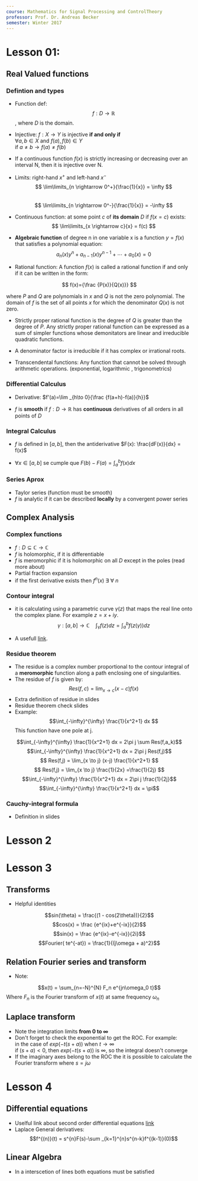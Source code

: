```yaml
---
course: Mathematics for Signal Processing and ControlTheory
professor: Prof. Dr. Andreas Becker
semester: Winter 2017
---
```


# Lesson 01:
## Real Valued functions
### Defintion and types
* Function def:  $$ f: D \rightarrow \mathbb{R} $$, where $D$ is the domain. 
* Injective: $f: X \rightarrow Y$ is injective **if and only if**  
$\forall a,b \in X$ and $f(a), f(b) \in Y$  
 if $a \neq b \rightarrow  f(a) \neq f(b)$
* If a continuous function $f(x)$ is strictly increasing or decreasing over an interval N, then it is injective over N.
* Limits: right-hand $x^+$ and left-hand $x^-$   
 $$ \lim\limits_{n \rightarrow 0^+}{\frac{1}{x}} = \infty $$  
 $$ \lim\limits_{n \rightarrow 0^-}{\frac{1}{x}} = -\infty $$ 

* Continuous function: at some point $c$ of **its domain** $D$ if $f(x=c)$ exists:  
$$ \lim\limits_{x \rightarrow c}{x} = f(c) $$ 

* **Algebraic function** of degree n in one variable x is a function $y = f ( x )$ that satisfies a polynomial equation:
$$ a_{n}(x)y^{n}+a_{n-1}(x)y^{n-1}+\cdots +a_{0}(x)=0 $$

* Rational function: A function $f(x)$ is called a rational function if and only if it can be written in the form: 

$$ f(x)={\frac {P(x)}{Q(x)}} $$  

where $P$ and $Q$ are polynomials in $x$ and $Q$ is not the zero polynomial. The domain of $f$ is the set of all points $x$ for which the denominator $Q(x)$ is not zero.

* Strictly proper rational function is the degree of $Q$ is greater than the degree of $P$. Any strictly proper rational function can be expressed as a sum of simpler functions whose demonitators are linear and irreducible quadratic functions.

* A denominator factor is irreducible if it has complex or irrational roots.

* Transcendental functions: Any function that cannot be solved through arithmetic operations. (exponential, logarithmic , trigonometrics)

### Differential Calculus 
* Derivative: $f'(a)=\lim _{h\to 0}{\frac {f(a+h)-f(a)}{h}}$

* $f$ is **smooth** if $f: D \rightarrow \mathbb{R}$ has **continuous** derivatives of all orders in all points of $D$

### Integral Calculus 
* $f$ is defined in $[a, b]$, then the antiderivative $F(x): \frac{dF(x)}{dx} = f(x)$

* $\forall x \in [a,b]$ se cumple que $F(b)- F(a) = \int_a^b f(x)dx$

### Series Aprox
* Taylor series (function must be smooth)
* $f$ is analytic if it can be described **locally** by a convergent power series

## Complex Analysis
### Complex functions
* $f: D \subseteq \mathbb{C} \rightarrow \mathbb{C}$
* $f$ is holomorphic, if it is differentiable
* $f$ is meromorphic if it is holomorphic on all $D$ except in the poles (read more about)
* Partial fraction expansion
* if the first derivative exists then $f^n(x) \ \exists \ \forall \ n$

### Contour integral
* it is calculating using a parametric curve  $\gamma (z)$ that maps the real line onto the complex plane. For example $z = x+iy$.
$$ \gamma :[a,b] \rightarrow \mathbb{C} \quad \int_\gamma f(z)dz = \int_a^b f(z(\gamma))dz $$

* A usefull [link](https://www.youtube.com/watch?v=wN45dqYyrOE). 

### Residue theorem
* The residue is a complex number proportional to the contour integral of a **meromorphic**  function along a path enclosing one of singularities.
* The residue of $f$ is given by: $$Res(f,c) = \lim_{x \to c} (x-c)f(x)$$
* Extra definition of residue in slides
* Residue theorem check slides
* Example:
$$\int_{-\infty}^{\infty}  \frac{1}{x^2+1} dx $$
This function have one pole at j.

$$\int_{-\infty}^{\infty}  \frac{1}{x^2+1} dx = 2\pi j \sum Res(f,a_k)$$
$$\int_{-\infty}^{\infty}  \frac{1}{x^2+1} dx = 2\pi j  Res(f,j)$$
$$ Res(f,j) = \lim_{x \to j} (x-j) \frac{1}{x^2+1} $$
$$ Res(f,j) = \lim_{x \to j} \frac{1}{2x} =\frac{1}{2j} $$
$$\int_{-\infty}^{\infty}  \frac{1}{x^2+1} dx = 2\pi j \frac{1}{2j}$$
$$\int_{-\infty}^{\infty}  \frac{1}{x^2+1} dx = \pi$$

### Cauchy-integral formula
* Definition in slides

# Lesson 2

# Lesson 3
## Transforms
- Helpful identities

$$sin(\theta) = \frac{(1 - cos(2\theta))}{2}$$
$$cos(x) = \frac {e^{ix}+e^{-ix}}{2}$$
$$sin(x) = \frac {e^{ix}-e^{-ix}}{2i}$$
$$Fourier( te^{-at}) = \frac{1}{(j\omega + a)^2}$$

## Relation Fourier series and transform
- Note:

$$x(t) = \sum_{n=-N}^{N} F_n e^{jn\omega_0 t}$$
Where $F_n$ is the Fourier transform of $x(t)$  at same frequency $\omega_n$

## Laplace transform
- Note the integration limits **from $0$ to $\infty$**
- Don't forget to check the exponential to get the ROC. For example:  
in the case of $exp(-t(s+a) )$ when $t \to \infty$  
if $(s+a)<0$, then $exp(-t(s+a))$ is $\infty$, so the integral doesn't converge
- If the imaginary axes belong to the ROC the it is possible to calculate the Fourier transform where $s = j\omega$

# Lesson 4
## Differential equations
- Uselful link about second order differential equations [link](http://www.stewartcalculus.com/data/CALCULUS%20Concepts%20and%20Contexts/upfiles/3c3-2ndOrderLinearEqns_Stu.pdf)
- Laplace General derivatives:
$$f^{(n)}(t) =  s^{n}F(s)-\sum _{k=1}^{n}s^{n-k}f^{(k-1)}(0)$$

## Linear Algebra
- In a interscetion of lines both equations must be satisfied
